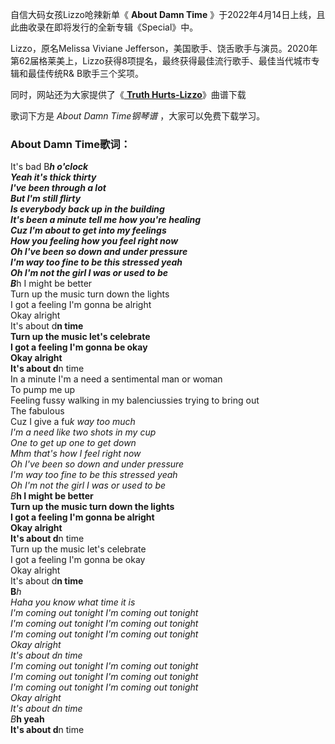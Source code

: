 

自信大码女孩Lizzo呛辣新单《 **About Damn Time** 》于2022年4月14日上线，且此曲收录在即将发行的全新专辑《Special》中。

Lizzo，原名Melissa Viviane
Jefferson，美国歌手、饶舌歌手与演员。2020年第62届格莱美上，Lizzo获得8项提名，最终获得最佳流行歌手、最佳当代城市专辑和最佳传统R&
B歌手三个奖项。

同时，网站还为大家提供了《[ **Truth Hurts-Lizzo**](Music-10811.html "Truth Hurts-
Lizzo")》曲谱下载

歌词下方是 _About Damn Time钢琴谱_ ，大家可以免费下载学习。

### About Damn Time歌词：

It's bad B***h o'clock  
Yeah it's thick thirty  
I've been through a lot  
But I'm still flirty  
Is everybody back up in the building  
It's been a minute tell me how you're healing  
Cuz I'm about to get into my feelings  
How you feeling how you feel right now  
Oh I've been so down and under pressure  
I'm way too fine to be this stressed yeah  
Oh I'm not the girl I was or used to be  
B***h I might be better  
Turn up the music turn down the lights  
I got a feeling I'm gonna be alright  
Okay alright  
It's about d**n time  
Turn up the music let's celebrate  
I got a feeling I'm gonna be okay  
Okay alright  
It's about d**n time  
In a minute I'm a need a sentimental man or woman  
To pump me up  
Feeling fussy walking in my balenciussies trying to bring out  
The fabulous  
Cuz I give a fu*k way too much  
I'm a need like two shots in my cup  
One to get up one to get down  
Mhm that's how I feel right now  
Oh I've been so down and under pressure  
I'm way too fine to be this stressed yeah  
Oh I'm not the girl I was or used to be  
B***h I might be better  
Turn up the music turn down the lights  
I got a feeling I'm gonna be alright  
Okay alright  
It's about d**n time  
Turn up the music let's celebrate  
I got a feeling I'm gonna be okay  
Okay alright  
It's about d**n time  
B***h  
Haha you know what time it is  
I'm coming out tonight I'm coming out tonight  
I'm coming out tonight I'm coming out tonight  
I'm coming out tonight I'm coming out tonight  
Okay alright  
It's about d**n time  
I'm coming out tonight I'm coming out tonight  
I'm coming out tonight I'm coming out tonight  
I'm coming out tonight I'm coming out tonight  
Okay alright  
It's about d**n time  
B***h yeah  
It's about d**n time  

